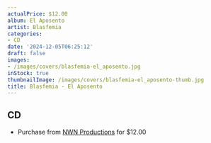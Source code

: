 ```yaml
---
actualPrice: $12.00
album: El Aposento
artist: Blasfemia
categories:
- CD
date: '2024-12-05T06:25:12'
draft: false
images:
- /images/covers/blasfemia-el_aposento.jpg
inStock: true
thumbnailImage: /images/covers/blasfemia-el_aposento-thumb.jpg
title: Blasfemia - El Aposento
---
```


## CD
* Purchase from [NWN Productions](http://shop.nwnprod.com/index.php?route=product/product&path=93&product_id=51875&sort=pd.name&order=ASC) for $12.00
